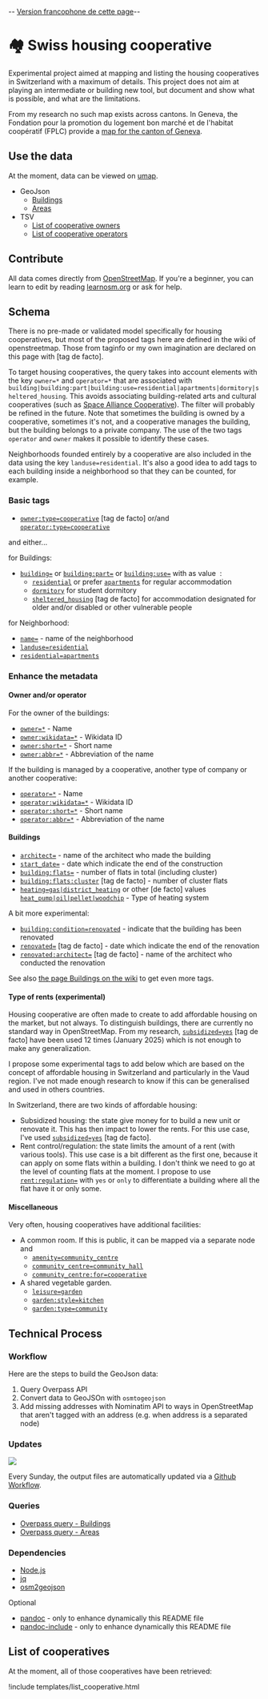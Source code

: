 -- [Version francophone de cette page](https://github.com/imagoiq/swiss-housing-cooperative/blob/main/README.fr.md)--

# 🏘️ Swiss housing cooperative

Experimental project aimed at mapping and listing the housing
cooperatives in Switzerland with a maximum of details. This project does
not aim at playing an intermediate or building new tool, but document
and show what is possible, and what are the limitations.

From my research no such map exists across cantons. In Geneva, the
Fondation pour la promotion du logement bon marché et de l'habitat
coopératif (FPLC) provide a [map for the canton of
Geneva](https://fplc.ch/cartes/cooperatives.htm).

## Use the data

At the moment, data can be viewed on
[umap](https://umap.openstreetmap.fr/fr/map/cooperative-dhabitations-en-suisse_1140470).

-   GeoJson
    -   [Buildings](https://github.com/imagoiq/swiss-housing-cooperative/blob/main/output/swiss_housing_cooperative_buildings.geojson)
    -   [Areas](https://github.com/imagoiq/swiss-housing-cooperative/blob/main/output/swiss_housing_cooperative_areas.geojson)
-   TSV
    -   [List of cooperative
        owners](https://github.com/imagoiq/swiss-housing-cooperative/blob/main/output/swiss_housing_cooperative_list_owners.tsv)
    -   [List of cooperative
        operators](https://github.com/imagoiq/swiss-housing-cooperative/blob/main/output/swiss_housing_cooperative_list_operators.tsv)

## Contribute

All data comes directly from
[OpenStreetMap](https://www.openstreetmap.org). If you're a beginner,
you can learn to edit by reading
[learnosm.org](https://learnosm.org/fr/) or ask for help.

## Schema

There is no pre-made or validated model specifically for housing
cooperatives, but most of the proposed tags here are defined in the wiki
of openstreetmap. Those from taginfo or my own imagination are declared
on this page with \[tag de facto\].

To target housing cooperatives, the query takes into account elements
with the key `owner=*` and `operator=*` that are associated with
`building|building:part|building:use=residential|apartments|dormitory|sheltered_housing`.
This avoids associating building-related arts and cultural cooperatives
(such as [Space Alliance
Cooperative](https://www.openstreetmap.org/way/38326020)). The filter
will probably be refined in the future. Note that sometimes the building
is owned by a cooperative, sometimes it's not, and a cooperative manages
the building, but the building belongs to a private company. The use of
the two tags `operator` and `owner` makes it possible to identify these
cases.

Neighborhoods founded entirely by a cooperative are also included in the
data using the key `landuse=residential`. It's also a good idea to add
tags to each building inside a neighborhood so that they can be counted,
for example.

### Basic tags

-   [`owner:type=cooperative`](https://taginfo.openstreetmap.org/tags/owner%3Atype=cooperative)
    \[tag de facto\] or/and
    [`operator:type=cooperative`](https://wiki.openstreetmap.org/wiki/Key:operator:type)

and either...

for Buildings:

-   [`building=`](https://wiki.openstreetmap.org/wiki/Buildings) or
    [`building:part=`](https://wiki.openstreetmap.org/wiki/Key:building:part)
    or
    [`building:use=`](https://wiki.openstreetmap.org/wiki/Key:building:use)
    with as value  :
    -   [`residential`](https://wiki.openstreetmap.org/wiki/Tag:building%3Dresidential)
        or prefer
        [`apartments`](https://wiki.openstreetmap.org/wiki/Tag:building%3Dapartments)
        for regular accommodation
    -   [`dormitory`](https://wiki.openstreetmap.org/wiki/Tag:building%3Ddormitory)
        for student dormitory
    -   [`sheltered_housing`](https://taginfo.openstreetmap.org/tags/building=sheltered_housing)
        \[tag de facto\] for accommodation designated for older and/or
        disabled or other vulnerable people

for Neighborhood:

-   [`name=`](https://wiki.openstreetmap.org/wiki/Key:name) - name of
    the neighborhood
-   [`landuse=residential`](https://wiki.openstreetmap.org/wiki/Tag:landuse%3Dresidential)
-   [`residential=apartments`](https://wiki.openstreetmap.org/wiki/Tag:residential%3Dapartments)

### Enhance the metadata

#### Owner and/or operator

For the owner of the buildings:

-   [`owner=*`](https://wiki.openstreetmap.org/wiki/Key:owner) - Name
-   [`owner:wikidata=*`](https://wiki.openstreetmap.org/wiki/Key:operator#Further_details) -
    Wikidata ID
-   [`owner:short=*`](https://wiki.openstreetmap.org/wiki/Key:operator#Further_details) -
    Short name
-   [`owner:abbr=*`](https://wiki.openstreetmap.org/wiki/Key:operator#Further_details) -
    Abbreviation of the name

If the building is managed by a cooperative, another type of company or
another cooperative:

-   [`operator=*`](https://wiki.openstreetmap.org/wiki/Key:operator) -
    Name
-   [`operator:wikidata=*`](https://wiki.openstreetmap.org/wiki/Key:operator#Further_details) -
    Wikidata ID
-   [`operator:short=*`](https://wiki.openstreetmap.org/wiki/Key:operator#Further_details) -
    Short name
-   [`operator:abbr=*`](https://wiki.openstreetmap.org/wiki/Key:operator#Further_details) -
    Abbreviation of the name

#### Buildings

-   [`architect=`](https://wiki.openstreetmap.org/wiki/Key:architect) -
    name of the architect who made the building
-   [`start_date=`](https://wiki.openstreetmap.org/wiki/Key:start_date) -
    date which indicate the end of the construction
-   [`building:flats=`](https://wiki.openstreetmap.org/wiki/Key:building:flats) -
    number of flats in total (including cluster)
-   [`building:flats:cluster`](https://taginfo.openstreetmap.org/keys/building%3Aflats%3Acluster)
    \[tag de facto\] - number of cluster flats
-   [`heating=gas|district_heating`](https://wiki.openstreetmap.org/wiki/Key:heating)
    or other \[de facto\] values
    [`heat_pump|oil|pellet|woodchip`](https://taginfo.openstreetmap.org/keys/heating#values) -
    Type of heating system

A bit more experimental:

-   [`building:condition=renovated`](https://wiki.openstreetmap.org/wiki/Key:building:condition) -
    indicate that the building has been renovated
-   [`renovated=`](https://taginfo.openstreetmap.org/keys/renovated)
    \[tag de facto\] - date which indicate the end of the renovation
-   [`renovated:architect=`](https://taginfo.openstreetmap.org/keys/renovated%3Aarchitect)
    \[tag de facto\] - name of the architect who conducted the
    renovation

See also [the page Buildings on the
wiki](https://wiki.openstreetmap.org/wiki/Key:building#Additional_attributes)
to get even more tags.

#### Type of rents (experimental)

Housing cooperative are often made to create to add affordable housing
on the market, but not always. To distinguish buildings, there are
currently no standard way in OpenStreetMap. From my research,
[`subsidized=yes`](https://taginfo.openstreetmap.org/keys/subsidized)
\[tag de facto\] have been used 12 times (January 2025) which is not
enough to make any generalization.

I propose some experimental tags to add below which are based on the
concept of affordable housing in Switzerland and particularly in the
Vaud region. I've not made enough research to know if this can be
generalised and used in others countries.

In Switzerland, there are two kinds of affordable housing:

-   Subsidized housing: the state give money for to build a new unit or
    renovate it. This has then impact to lower the rents. For this use
    case, I've used
    [`subsidized=yes`](https://taginfo.openstreetmap.org/keys/subsidized)
    \[tag de facto\].
-   Rent control/regulation: the state limits the amount of a rent (with
    various tools). This use case is a bit different as the first one,
    because it can apply on some flats within a building. I don't think
    we need to go at the level of counting flats at the moment. I
    propose to use
    [`rent:regulation=`](https://taginfo.openstreetmap.org/keys/rent%3Aregulation)
    with `yes` or `only` to differentiate a building where all the flat
    have it or only some.

#### Miscellaneous

Very often, housing cooperatives have additional facilities:

-   A common room. If this is public, it can be mapped via a separate
    node and
    -   [`amenity=community_centre`](https://wiki.openstreetmap.org/wiki/Tag:amenity%3Dcommunity_centre)
    -   [`community_centre=community_hall`](https://wiki.openstreetmap.org/wiki/Tag:community_centre%3Dcommunity_hall)
    -   [`community_centre:for=cooperative`](https://wiki.openstreetmap.org/wiki/Key:community_centre:for)
-   A shared vegetable garden.
    -   [`leisure=garden`](https://wiki.openstreetmap.org/wiki/Tag:leisure=garden)
    -   [`garden:style=kitchen`](https://wiki.openstreetmap.org/wiki/Key:garden:style)
    -   [`garden:type=community`](https://wiki.openstreetmap.org/wiki/Key:garden:type)

## Technical Process

### Workflow

Here are the steps to build the GeoJson data:

1.  Query Overpass API
2.  Convert data to GeoJSOn with `osmtogeojson`
3.  Add missing addresses with Nominatim API to ways in OpenStreetMap
    that aren't tagged with an address (e.g. when address is a separated
    node)

### Updates

[![](https://github.com/imagoiq/swiss-housing-cooperative/actions/workflows/main.yml/badge.svg)](https://github.com/imagoiq/swiss-housing-cooperative/actions/workflows/main.yml)

Every Sunday, the output files are automatically updated via a [Github
Workflow](https://github.com/imagoiq/swiss-housing-cooperative/blob/main/.github/workflows/main.yml).

### Queries

-   [Overpass query -
    Buildings](https://github.com/imagoiq/swiss-housing-cooperative/blob/4594245e13e979132ae84a42135ac936a7d568b8/.github/workflows/query/overpass_query_buildings#L4-L7)
-   [Overpass query -
    Areas](https://github.com/imagoiq/swiss-housing-cooperative/blob/4594245e13e979132ae84a42135ac936a7d568b8/.github/workflows/query/overpass_query_areas#L4-L7)

### Dependencies

-   [Node.js](https://nodejs.org)
-   [jq](https://jqlang.github.io/jq/)
-   [osm2geojson](https://github.com/tyrasd/osmtogeojson)

Optional

-   [pandoc](https://pandoc.org/installing.html) - only to enhance dynamically this README file
-   [pandoc-include](https://github.com/DCsunset/pandoc-include) - only to enhance dynamically this README file

## List of cooperatives

At the moment, all of those cooperatives have been retrieved:

!include templates/list_cooperative.html